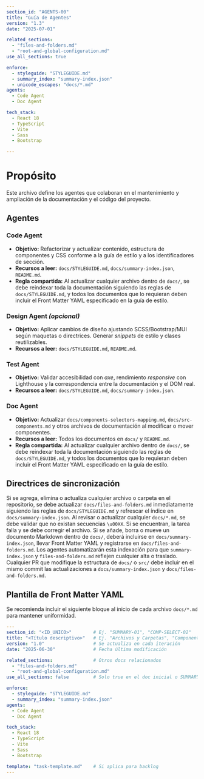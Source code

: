 ```yaml
---
section_id: "AGENTS-00"
title: "Guía de Agentes"
version: "1.3"
date: "2025-07-01"

related_sections:
  - "files-and-folders.md"
  - "root-and-global-configuration.md"
use_all_sections: true

enforce:
  - styleguide: "STYLEGUIDE.md"
  - summary_index: "summary-index.json"
  - unicode_escapes: "docs/*.md"
agents:
  - Code Agent
  - Doc Agent

tech_stack:
  - React 18
  - TypeScript
  - Vite
  - Sass
  - Bootstrap

---
```


# Propósito
Este archivo define los agentes que colaboran en el mantenimiento y ampliación de la documentación y el código del proyecto.

## Agentes

### Code Agent
- **Objetivo:** Refactorizar y actualizar contenido, estructura de componentes y CSS conforme a la guía de estilo y a los identificadores de sección.
- **Recursos a leer:** `docs/STYLEGUIDE.md`, `docs/summary-index.json`, `README.md`.
- **Regla compartida:** Al actualizar cualquier archivo dentro de `docs/`, se debe reindexar toda la documentación siguiendo las reglas de `docs/STYLEGUIDE.md`, y todos los documentos que lo requieran deben incluir el Front Matter YAML especificado en la guía de estilo.

### Design Agent *(opcional)*
- **Objetivo:** Aplicar cambios de diseño ajustando SCSS/Bootstrap/MUI según maquetas o directrices. Generar *snippets* de estilo y clases reutilizables.
- **Recursos a leer:** `docs/STYLEGUIDE.md`, `README.md`.

### Test Agent
- **Objetivo:** Validar accesibilidad con *axe*, rendimiento *responsive* con Lighthouse y la correspondencia entre la documentación y el DOM real.
- **Recursos a leer:** `docs/STYLEGUIDE.md`, `docs/summary-index.json`.

### Doc Agent
- **Objetivo:** Actualizar `docs/components-selectors-mapping.md`, `docs/src-components.md` y otros archivos de documentación al modificar o mover componentes.
- **Recursos a leer:** Todos los documentos en `docs/` y `README.md`.
- **Regla compartida:** Al actualizar cualquier archivo dentro de `docs/`, se debe reindexar toda la documentación siguiendo las reglas de `docs/STYLEGUIDE.md`, y todos los documentos que lo requieran deben incluir el Front Matter YAML especificado en la guía de estilo.

## Directrices de sincronización
Si se agrega, elimina o actualiza cualquier archivo o carpeta en el repositorio, se debe actualizar `docs/files-and-folders.md` inmediatamente siguiendo las reglas de `docs/STYLEGUIDE.md` y refrescar el índice en `docs/summary-index.json`.
Al revisar o actualizar cualquier `docs/*.md`, se debe validar que no existan secuencias `\u00XX`. Si se encuentran, la tarea falla y se debe corregir el archivo.
Si se añade, borra o mueve un documento Markdown dentro de `docs/`, deberá incluirse en `docs/summary-index.json`, llevar Front Matter YAML y registrarse en `docs/files-and-folders.md`.
Los agentes automatizarán esta indexación para que `summary-index.json` y `files-and-folders.md` reflejen cualquier alta o traslado.
Cualquier PR que modifique la estructura de `docs/` o `src/` debe incluir en el mismo commit las actualizaciones a `docs/summary-index.json` y `docs/files-and-folders.md`.

## Plantilla de Front Matter YAML
Se recomienda incluir el siguiente bloque al inicio de cada archivo `docs/*.md` para mantener uniformidad.

```yaml
---
section_id: "<ID_UNICO>"        # Ej. "SUMMARY-01", "COMP-SELECT-02"
title: "<Título descriptivo>"   # Ej. "Archivos y Carpetas", "Componentes Compartidos"
version: "1.0"                  # Se actualiza en cada iteración
date: "2025-06-30"              # Fecha última modificación

related_sections:               # Otros docs relacionados
  - "files-and-folders.md"
  - "root-and-global-configuration.md"
use_all_sections: false         # Solo true en el doc inicial o SUMMARY-00

enforce:
  - styleguide: "STYLEGUIDE.md"
  - summary_index: "summary-index.json"
agents:
  - Code Agent
  - Doc Agent

tech_stack:
  - React 18
  - TypeScript
  - Vite
  - Sass
  - Bootstrap

template: "task-template.md"    # Si aplica para backlog
---
```
